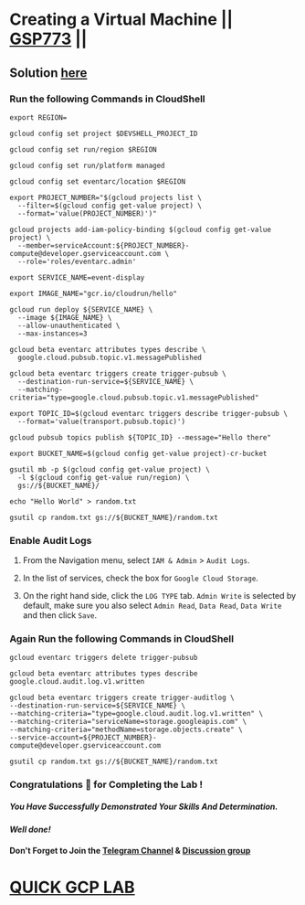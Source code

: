 # Creating a Virtual Machine || [GSP773](https://www.cloudskillsboost.google/focuses/15657?parent=catalog) ||

## Solution [here]()

### Run the following Commands in CloudShell
```
export REGION=
```
```
gcloud config set project $DEVSHELL_PROJECT_ID

gcloud config set run/region $REGION

gcloud config set run/platform managed

gcloud config set eventarc/location $REGION

export PROJECT_NUMBER="$(gcloud projects list \
  --filter=$(gcloud config get-value project) \
  --format='value(PROJECT_NUMBER)')"

gcloud projects add-iam-policy-binding $(gcloud config get-value project) \
  --member=serviceAccount:${PROJECT_NUMBER}-compute@developer.gserviceaccount.com \
  --role='roles/eventarc.admin'

export SERVICE_NAME=event-display

export IMAGE_NAME="gcr.io/cloudrun/hello"

gcloud run deploy ${SERVICE_NAME} \
  --image ${IMAGE_NAME} \
  --allow-unauthenticated \
  --max-instances=3

gcloud beta eventarc attributes types describe \
  google.cloud.pubsub.topic.v1.messagePublished

gcloud beta eventarc triggers create trigger-pubsub \
  --destination-run-service=${SERVICE_NAME} \
  --matching-criteria="type=google.cloud.pubsub.topic.v1.messagePublished"

export TOPIC_ID=$(gcloud eventarc triggers describe trigger-pubsub \
  --format='value(transport.pubsub.topic)')

gcloud pubsub topics publish ${TOPIC_ID} --message="Hello there"

export BUCKET_NAME=$(gcloud config get-value project)-cr-bucket

gsutil mb -p $(gcloud config get-value project) \
  -l $(gcloud config get-value run/region) \
  gs://${BUCKET_NAME}/

echo "Hello World" > random.txt

gsutil cp random.txt gs://${BUCKET_NAME}/random.txt
```

### Enable Audit Logs

1. From the Navigation menu, select `IAM & Admin` > `Audit Logs`.

2. In the list of services, check the box for `Google Cloud Storage`.

3. On the right hand side, click the `LOG TYPE` tab. `Admin Write` is selected by default, make sure you also select `Admin Read`, `Data Read`, `Data Write` and then click `Save`.

### Again Run the following Commands in CloudShell

```
gcloud eventarc triggers delete trigger-pubsub

gcloud beta eventarc attributes types describe google.cloud.audit.log.v1.written

gcloud beta eventarc triggers create trigger-auditlog \
--destination-run-service=${SERVICE_NAME} \
--matching-criteria="type=google.cloud.audit.log.v1.written" \
--matching-criteria="serviceName=storage.googleapis.com" \
--matching-criteria="methodName=storage.objects.create" \
--service-account=${PROJECT_NUMBER}-compute@developer.gserviceaccount.com

gsutil cp random.txt gs://${BUCKET_NAME}/random.txt
```

### Congratulations 🎉 for Completing the Lab !

##### *You Have Successfully Demonstrated Your Skills And Determination.*

#### *Well done!*

#### Don't Forget to Join the [Telegram Channel](https://t.me/QuickGcpLab) & [Discussion group](https://t.me/QuickGcpLabChats)

# [QUICK GCP LAB](https://www.youtube.com/@quickgcplab)